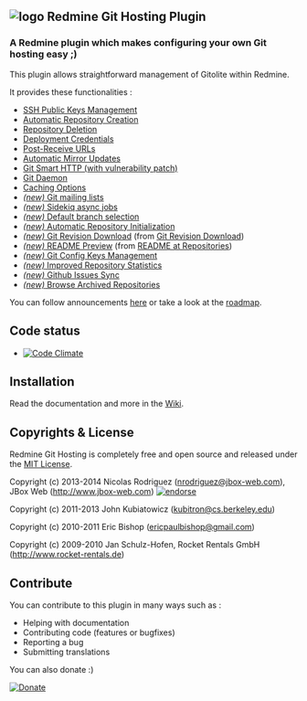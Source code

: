 ## ![logo](https://raw.github.com/jbox-web/redmine_git_hosting/gh-pages/images/git_logo.png) Redmine Git Hosting Plugin

### A Redmine plugin which makes configuring your own Git hosting easy ;)

This plugin allows straightforward management of Gitolite within Redmine.

It provides these functionalities :

* [SSH Public Keys Management](https://github.com/jbox-web/redmine_git_hosting/wiki/Features#wiki-ssh-public-keys-management)
* [Automatic Repository Creation](https://github.com/jbox-web/redmine_git_hosting/wiki/Features#wiki-automatic-repository-creation)
* [Repository Deletion](https://github.com/jbox-web/redmine_git_hosting/wiki/Features#wiki-repository-deletion)
* [Deployment Credentials](https://github.com/jbox-web/redmine_git_hosting/wiki/Features#wiki-deployment-credentials)
* [Post-Receive URLs](https://github.com/jbox-web/redmine_git_hosting/wiki/Features#wiki-post-receive-urls)
* [Automatic Mirror Updates](https://github.com/jbox-web/redmine_git_hosting/wiki/Features#wiki-automatic-mirror-updates)
* [Git Smart HTTP (with vulnerability patch)](https://github.com/jbox-web/redmine_git_hosting/wiki/Features#wiki-git-smart-http)
* [Git Daemon](https://github.com/jbox-web/redmine_git_hosting/wiki/Features#wiki-git-daemon)
* [Caching Options](https://github.com/jbox-web/redmine_git_hosting/wiki/Features#wiki-caching-options)
* [*(new)* Git mailing lists](https://github.com/jbox-web/redmine_git_hosting/wiki/Features#wiki-git-mailing-lists)
* [*(new)* Sidekiq async jobs](https://github.com/jbox-web/redmine_git_hosting/wiki/Features#wiki-sidekiq-async-jobs)
* [*(new)* Default branch selection](https://github.com/jbox-web/redmine_git_hosting/wiki/Features#wiki-default-branch-selection)
* [*(new)* Automatic Repository Initialization](https://github.com/jbox-web/redmine_git_hosting/wiki/Features#wiki-automatic-repository-initialization)
* [*(new)* Git Revision Download](https://github.com/jbox-web/redmine_git_hosting/wiki/Features#wiki-git-revision-download) (from [Git Revision Download](https://github.com/chantra/redmine_gitrevision_download))
* [*(new)* README Preview](https://github.com/jbox-web/redmine_git_hosting/wiki/Features#wiki-readme-preview) (from [README at Repositories](https://github.com/simeji/readme_at_repositories))
* [*(new)* Git Config Keys Management](https://github.com/jbox-web/redmine_git_hosting/wiki/Features#wiki-git-config-keys-management)
* [*(new)* Improved Repository Statistics](https://github.com/jbox-web/redmine_git_hosting/wiki/Features#improved-repository-statistics)
* [*(new)* Github Issues Sync](https://github.com/jbox-web/redmine_git_hosting/wiki/Features#github-issues-sync)
* [*(new)* Browse Archived Repositories](https://github.com/jbox-web/redmine_git_hosting/wiki/Features#browse-archived-repositories)

You can follow announcements [here](https://github.com/jbox-web/redmine_git_hosting/wiki/Announcements) or take a look at the [roadmap](https://github.com/jbox-web/redmine_git_hosting/wiki/Roadmap).

## Code status

* [![Code Climate](https://codeclimate.com/github/jbox-web/redmine_git_hosting.png)](https://codeclimate.com/github/jbox-web/redmine_git_hosting)

## Installation

Read the documentation and more in the [Wiki](https://github.com/jbox-web/redmine_git_hosting/wiki).


## Copyrights & License
Redmine Git Hosting is completely free and open source and released under the [MIT License](https://github.com/jbox-web/redmine_git_hosting/blob/devel/LICENSE).

Copyright (c) 2013-2014 Nicolas Rodriguez (nrodriguez@jbox-web.com), JBox Web (http://www.jbox-web.com) [![endorse](https://api.coderwall.com/n-rodriguez/endorsecount.png)](https://coderwall.com/n-rodriguez)

Copyright (c) 2011-2013 John Kubiatowicz (kubitron@cs.berkeley.edu)

Copyright (c) 2010-2011 Eric Bishop (ericpaulbishop@gmail.com)

Copyright (c) 2009-2010 Jan Schulz-Hofen, Rocket Rentals GmbH (http://www.rocket-rentals.de)

## Contribute

You can contribute to this plugin in many ways such as :
* Helping with documentation
* Contributing code (features or bugfixes)
* Reporting a bug
* Submitting translations

You can also donate :)

[![Donate](https://www.paypalobjects.com/en_US/i/btn/btn_donate_LG.gif)](https://www.paypal.com/cgi-bin/webscr?cmd=_s-xclick&hosted_button_id=FBT7E7DAVVEEU)
